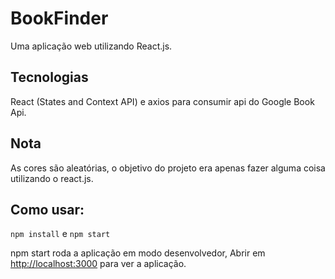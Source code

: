# BookFinder

Uma aplicação web utilizando React.js.

## Tecnologias

React (States and Context API) e axios para consumir api do Google Book Api.

## Nota

As cores são aleatórias, o objetivo do projeto era apenas fazer alguma coisa utilizando o react.js.

## Como usar:

`npm install` e `npm start`

npm start roda a aplicação em modo desenvolvedor, 
Abrir em [http://localhost:3000](http://localhost:3000) para ver a aplicação.
